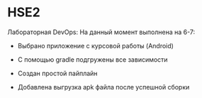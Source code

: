 # HSE2
Лабораторная DevOps:
На данный момент выполнена на 6-7:

- Выбрано приложение с курсовой работы (Android)
- С помощью gradle подгружены все зависимости
- Создан простой пайплайн

- Добавлена выгрузка apk файла после успешной сборки
